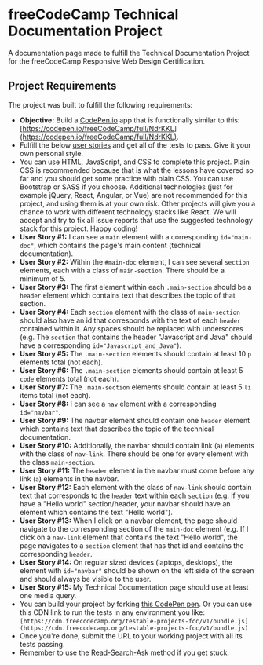 # freeCodeCamp Technical Documentation Project

A documentation page made to fulfill the Technical Documentation Project for the freeCodeCamp Responsive Web Design Certification.

## Project Requirements

The project was built to fulfill the following requirements:

*   **Objective:** Build a [CodePen.io](https://codepen.io) app that is functionally similar to this: [https://codepen.io/freeCodeCamp/full/NdrKKL](https://codepen.io/freeCodeCamp/full/NdrKKL).
*   Fulfill the below [user stories](https://en.wikipedia.org/wiki/User_story) and get all of the tests to pass. Give it your own personal style.
*   You can use HTML, JavaScript, and CSS to complete this project. Plain CSS is recommended because that is what the lessons have covered so far and you should get some practice with plain CSS. You can use Bootstrap or SASS if you choose. Additional technologies (just for example jQuery, React, Angular, or Vue) are not recommended for this project, and using them is at your own risk. Other projects will give you a chance to work with different technology stacks like React. We will accept and try to fix all issue reports that use the suggested technology stack for this project. Happy coding!
*   **User Story #1:** I can see a `main` element with a corresponding `id="main-doc"`, which contains the page's main content (technical documentation).
*   **User Story #2:** Within the `#main-doc` element, I can see several `section` elements, each with a class of `main-section`. There should be a minimum of 5.
*   **User Story #3:** The first element within each `.main-section` should be a `header` element which contains text that describes the topic of that section.
*   **User Story #4:** Each `section` element with the class of `main-section` should also have an id that corresponds with the text of each `header` contained within it. Any spaces should be replaced with underscores (e.g. The `section` that contains the header "Javascript and Java" should have a corresponding `id="Javascript_and_Java"`).
*   **User Story #5:** The `.main-section` elements should contain at least 10 `p` elements total (not each).
*   **User Story #6:** The `.main-section` elements should contain at least 5 `code` elements total (not each).
*   **User Story #7:** The `.main-section` elements should contain at least 5 `li` items total (not each).
*   **User Story #8:** I can see a `nav` element with a corresponding `id="navbar"`.
*   **User Story #9:** The navbar element should contain one `header` element which contains text that describes the topic of the technical documentation.
*   **User Story #10:** Additionally, the navbar should contain link (`a`) elements with the class of `nav-link`. There should be one for every element with the class `main-section`.
*   **User Story #11:** The `header` element in the navbar must come before any link (`a`) elements in the navbar.
*   **User Story #12:** Each element with the class of `nav-link` should contain text that corresponds to the `header` text within each `section` (e.g. if you have a "Hello world" section/header, your navbar should have an element which contains the text "Hello world").
*   **User Story #13:** When I click on a navbar element, the page should navigate to the corresponding section of the `main-doc` element (e.g. If I click on a `nav-link` element that contains the text "Hello world", the page navigates to a `section` element that has that id and contains the corresponding `header`.
*   **User Story #14:** On regular sized devices (laptops, desktops), the element with `id="navbar"` should be shown on the left side of the screen and should always be visible to the user.
*   **User Story #15:** My Technical Documentation page should use at least one media query.
*   You can build your project by forking [this CodePen pen](http://codepen.io/freeCodeCamp/pen/MJjpwO). Or you can use this CDN link to run the tests in any environment you like: `[https://cdn.freecodecamp.org/testable-projects-fcc/v1/bundle.js](https://cdn.freecodecamp.org/testable-projects-fcc/v1/bundle.js)`
*   Once you're done, submit the URL to your working project with all its tests passing.
*   Remember to use the [Read-Search-Ask](https://forum.freecodecamp.org/t/how-to-get-help-when-you-are-stuck/19514) method if you get stuck.